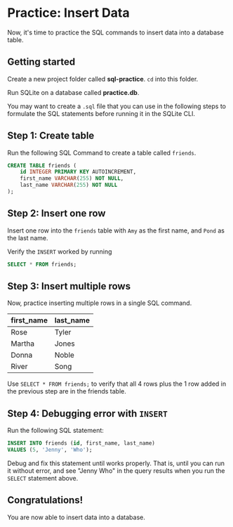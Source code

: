 # Practice: Insert Data

Now, it's time to practice the SQL commands to insert data into a database
table.

## Getting started

Create a new project folder called __sql-practice__. `cd` into this folder.

Run SQLite on a database called __practice.db__.

You may want to create a `.sql` file that you can use in the following steps
to formulate the SQL statements before running it in the SQLite CLI.

## Step 1: Create table

Run the following SQL Command to create a table called `friends`.

```sql
CREATE TABLE friends (
    id INTEGER PRIMARY KEY AUTOINCREMENT,
    first_name VARCHAR(255) NOT NULL,
    last_name VARCHAR(255) NOT NULL
);
```

## Step 2: Insert one row

Insert one row into the `friends` table with `Amy` as the first name, and
`Pond` as the last name.

Verify the `INSERT` worked by running

```sql
SELECT * FROM friends;
```

## Step 3: Insert multiple rows

Now, practice inserting multiple rows in a single SQL command.

| first_name | last_name |
| ---------- | --------- |
| Rose       | Tyler     |
| Martha     | Jones     |
| Donna      | Noble     |
| River      | Song      |

Use `SELECT * FROM friends;` to verify that all 4 rows plus the 1 row added
in the previous step are in the friends table.

## Step 4: Debugging error with `INSERT`

Run the following SQL statement:

```sql
INSERT INTO friends (id, first_name, last_name)
VALUES (5, 'Jenny', 'Who');
```

Debug and fix this statement until works properly. That is, until you can run it
without error, and see "Jenny Who" in the query results when you run the 
`SELECT` statement above.

## Congratulations!

You are now able to insert data into a database.
